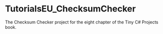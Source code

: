 # TutorialsEU_ChecksumChecker
 The Checksum Checker project for the eight chapter of the Tiny C# Projects book.
